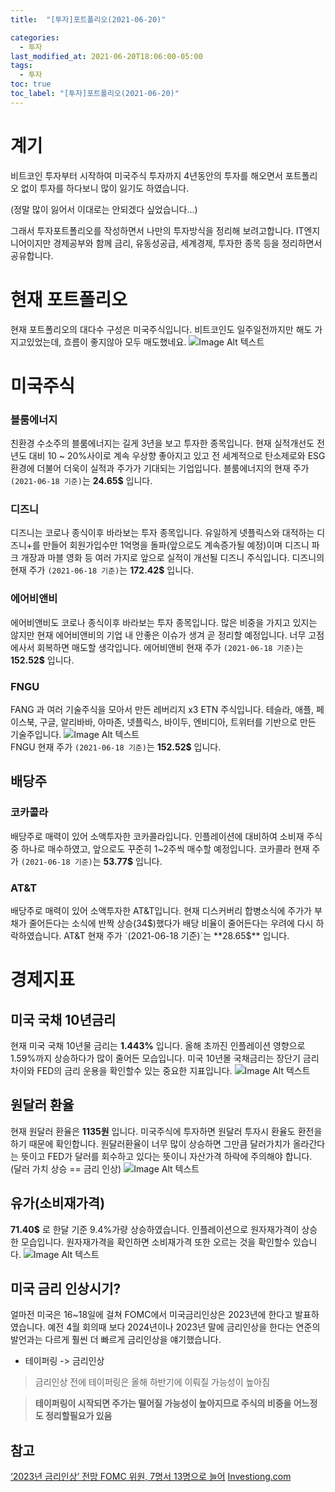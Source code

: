 ```yaml
---
title:  "[투자]포트폴리오(2021-06-20)"

categories:
  - 투자
last_modified_at: 2021-06-20T18:06:00-05:00
tags:
  - 투자
toc: true
toc_label: "[투자]포트폴리오(2021-06-20)"
---
```


# 계기
비트코인 투자부터 시작하여 미국주식 투자까지 4년동안의 투자를 해오면서 포트폴리오 없이 투자를 하다보니 많이 잃기도 하였습니다.

(정말 많이 잃어서 이대로는 안되겠다 싶었습니다...)

그래서 투자포트폴리오를 작성하면서 나만의 투자방식을 정리해 보려고합니다.
IT엔지니어이지만 경제공부와 함께 금리, 유동성공급, 세계경제, 투자한 종목 등을 정리하면서 공유합니다.

# 현재 포트폴리오
현재 포트폴리오의 대다수 구성은 미국주식입니다.
비트코인도 일주일전까지만 해도 가지고있었는데, 흐름이 좋지않아 모두 매도했네요.
![Image Alt 텍스트](/assets/img/invest/20210620/myinvest_20210620.jpeg)  

# 미국주식
### 블룸에너지
친환경 수소주의 블룸에너지는 길게 3년을 보고 투자한 종목입니다. 현재 실적개선도 전년도 대비 10 ~ 20%사이로 계속 우상향 좋아지고 있고 전 세계적으로 탄소제로와 ESG환경에 더불어 더욱이 실적과 주가가 기대되는 기업입니다.
블룸에너지의 현재 주가`(2021-06-18 기준)`는 **24.65$** 입니다. 

### 디즈니
디즈니는 코로나 종식이후 바라보는 투자 종목입니다. 유일하게 넷플릭스와 대적하는 디즈니+를 만들어 회원가입수만 1억명을 돌파(앞으로도 계속증가될 예정)이며 디즈니 파크 개장과 마블 영화 등 여러 가지로 앞으로 실적이 개선될 디즈니 주식입니다.
디즈니의 현재 주가 `(2021-06-18 기준)`는 **172.42$** 입니다.

### 에어비앤비
에어비앤비도 코로나 종식이후 바라보는 투자 종목입니다. 많은 비중을 가지고 있지는 않지만 현재 에어비앤비의 기업 내 안좋은 이슈가 생겨 곧 정리할 예정입니다. 너무 고점에사서 회복하면 매도할 생각입니다.
에어비앤비 현재 주가 `(2021-06-18 기준)`는 **152.52$** 입니다.

### FNGU
FANG 과 여러 기술주식을 모아서 만든 레버리지 x3 ETN 주식입니다. 테슬라, 애플, 페이스북, 구글, 알리바바, 아마존, 넷플릭스, 바이두, 엔비디아, 트위터를 기반으로 만든 기술주입니다. 
![Image Alt 텍스트](/assets/img/invest/20210620/fngu.png)  
FNGU 현재 주가 `(2021-06-18 기준)`는 **152.52$** 입니다.

## 배당주
### 코카콜라 
배당주로 매력이 있어 소액투자한 코카콜라입니다. 인플레이션에 대비하여 소비재 주식중 하나로 매수하였고, 앞으로도 꾸준히 1~2주씩 매수할 예정입니다. 
코카콜라 현재 주가 `(2021-06-18 기준)`는 **53.77$** 입니다.

### AT&T
배당주로 매력이 있어 소액투자한 AT&T입니다. 현재 디스커버리 합병소식에 주가가 부채가 줄어든다는 소식에 반짝 상승(34$)했다가 배당 비율이 줄어든다는 우려에 다시 하락하였습니다.
AT&T 현재 주가 `(2021-06-18 기준)`는 **28.65$** 입니다.

# 경제지표
## 미국 국채 10년금리
현재 미국 국채 10년물 금리는 **1.443%** 입니다.
올해 초까진 인플레이션 영향으로 1.59%까지 상승하다가 많이 줄어든 모습입니다. 미국 10년몰 국채금리는 장단기 금리차이와 FED의 금리 운용을 확인할수 있는 중요한 지표입니다.
![Image Alt 텍스트](/assets/img/invest/20210620/10rate_20210620.jpeg) 

## 원달러 환율
현재 원달러 환율은 **1135원** 입니다. 미국주식에 투자하면 원달러 투자시 환율도 환전을 하기 때문에 확인합니다. 원달러환율이 너무 많이 상승하면 그만큼 달러가치가 올라간다는 뜻이고 FED가 달러를 회수하고 있다는 뜻이니 자산가격 하락에 주의해야 합니다.
(달러 가치 상승 == 금리 인상)
![Image Alt 텍스트](/assets/img/invest/20210620/dollar.jpeg) 

## 유가(소비재가격)
**71.40$** 로 한달 기준 9.4%가량 상승하였습니다. 인플레이션으로 원자재가격이 상승한 모습입니다. 원자재가격을 확인하면 소비재가격 또한 오르는 것을 확인할수 있습니다.
![Image Alt 텍스트](/assets/img/invest/20210620/wti_20210620.jpeg) 


## 미국 금리 인상시기?
얼마전 미국은 16~18일에 걸쳐 FOMC에서 미국금리인상은 2023년에 한다고 발표하였습니다. 예전 4월 회의때 보다 2024년이나 2023년 말에 금리인상을 한다는 연준의 발언과는 다르게 훨씬 더 빠르게 금리인상을 얘기했습니다.
- 테이퍼링 -> 금리인상 

> 금리인상 전에 테이퍼링은 올해 하반기에 이뤄질 가능성이 높아짐


> **테이퍼링이 시작되면 주가는 떨어질 가능성이 높아지므로 주식의 비중을 어느정도 정리할필요가 있음**

## 참고
[‘2023년 금리인상’ 전망 FOMC 위원, 7명서 13명으로 늘어](https://www.chosun.com/economy/economy_general/2021/06/18/OVSHU7EMVBEALAWSCE2PAEZ6GU/)
[Investiong.com](https://kr.investing.com/)